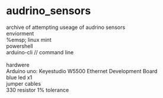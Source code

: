 # audrino_sensors
<p>
archive of attempting useage of audrino sensors
<br>
enviorment 
<br> %emsp; linux mint
<br>
powershell
<br>
arduino-cli // command line
<br>
<br>
hardwere
<br>
Arduino uno: Keyestudio W5500 Ethernet Development Board
<br>
blue led x1
<br>
jumper cables
<br>
330 resistor 1% tolerance
<br>
</p>
